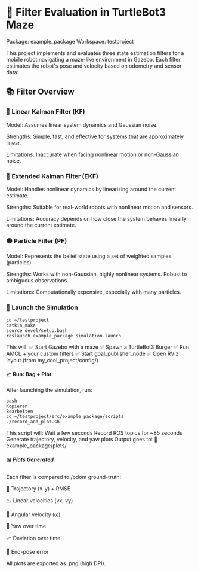 # 🧭 Filter Evaluation in TurtleBot3 Maze
Package: example_package
Workspace: testproject

This project implements and evaluates three state estimation filters for a mobile robot navigating a maze-like environment in Gazebo. Each filter estimates the robot's pose and velocity based on odometry and sensor data:

## 📚 Filter Overview
### 🔹 Linear Kalman Filter (KF)
Model: Assumes linear system dynamics and Gaussian noise.

Strengths: Simple, fast, and effective for systems that are approximately linear.

Limitations: Inaccurate when facing nonlinear motion or non-Gaussian noise.

### 🔸 Extended Kalman Filter (EKF)
Model: Handles nonlinear dynamics by linearizing around the current estimate.

Strengths: Suitable for real-world robots with nonlinear motion and sensors.

Limitations: Accuracy depends on how close the system behaves linearly around the current estimate.

### 🟢 Particle Filter (PF)
Model: Represents the belief state using a set of weighted samples (particles).

Strengths: Works with non-Gaussian, highly nonlinear systems. Robust to ambiguous observations.

Limitations: Computationally expensive, especially with many particles.

### 🚀 Launch the Simulation
```
cd ~/testproject
catkin_make
source devel/setup.bash
roslaunch example_package simulation.launch
````
This will:
✅ Start Gazebo with a maze
✅ Spawn a TurtleBot3 Burger
✅ Run AMCL + your custom filters
✅ Start goal_publisher_node
✅ Open RViz layout (from my_cool_project/config/)


#### 📈 Run: Bag + Plot
After launching the simulation, run:
```
bash
Kopieren
Bearbeiten
cd ~/testproject/src/example_package/scripts
./record_and_plot.sh
```
This script will:
Wait a few seconds
Record ROS topics for ~85 seconds
Generate trajectory, velocity, and yaw plots
Output goes to:
📁 example_package/plots/


##### 📊 Plots Generated
Each filter is compared to /odom ground-truth:

📍 Trajectory (x-y) + RMSE

📉 Linear velocities (vx, vy)

🔁 Angular velocity (ω)

🔄 Yaw over time

📈 Deviation over time

🎯 End-pose error

All plots are exported as .png (high DPI).


